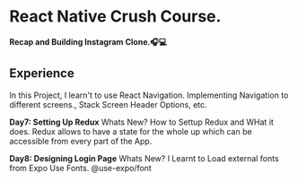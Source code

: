 # React Native Crush Course. 

**Recap and Building Instagram Clone.🎧💻**

## Experience
In this Project, I learn't to use React Navigation.
Implementing Navigation to different screens., Stack Screen Header Options, etc.

**Day7: Setting Up Redux**
Whats New? How to Settup Redux and WHat it does.
Redux allows to have a state for the whole up which can be accessible from every part of the App.

**Day8: Designing Login Page**
Whats New? I Learnt to Load external fonts from Expo Use Fonts. @use-expo/font